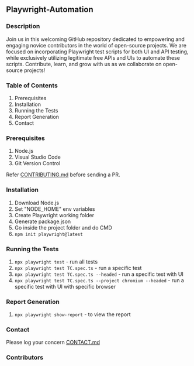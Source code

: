 ## Playwright-Automation

<!-- Rename Repository Name `Hacktoberfest-Playwright-Automation` -->
<!-- ### Welcome to `Hacktoberfest-playwright` -->

### Description

Join us in this welcoming GitHub repository dedicated to empowering and engaging novice contributors in the world of open-source projects. We are focused on incorporating Playwright test scripts for both UI and API testing, while exclusively utilizing legitimate free APIs and UIs to automate these scripts. Contribute, learn, and grow with us as we collaborate on open-source projects!

<!--![alt Hacktoberfestfest-banner](./fallfest-banner.jpg) -->

### Table of Contents

1. Prerequisites
2. Installation
3. Running the Tests
4. Report Generation
5. Contact

### Prerequisites

1. Node.js
2. Visual Studio Code 
3. Git Version Control

Refer [CONTRIBUTING.md](https://github.com/Malitthh/playwright-automation/blob/main/CONTRIBUTING.md) before sending a PR.


<!--Create your profile for hacktoberfest [here](https://hacktoberfest.com/profile/).-->

### Installation

1. Download Node.js
2. Set "NODE_HOME" env variables
3. Create Playwright working folder
4. Generate package.json
5. Go inside the project folder and do CMD
6. `npm init playwright@latest`

### Running the Tests

1. `npx playwright test` - run all tests
2. `npx playwright test TC.spec.ts` - run a specific test
3. `npx playwright test TC.spec.ts --headed` - run a specific test with UI
4. `npx playwright test TC.spec.ts --project chromium --headed` - run a specific test with UI with specific browser

### Report Generation

1. `npx playwright show-report` - to view the report

### Contact

Please log your concern [CONTACT.md](https://github.com/Malitthh/playwright-automation/blob/main/CONTACT.md)

### Contributors
<!-- <a href="https://github.com/Malitthh/playwright-automation/graphs/contributors">
  <img src="https://contributors-img.web.app/image?repo=Malitthh/playwright-automation&max=500" alt="Lista de contribuidores" width="100%"/>
</a> -->


